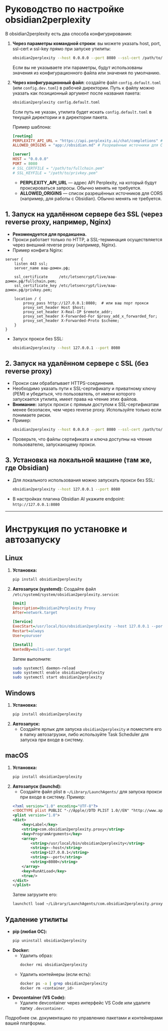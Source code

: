 # Руководство по настройке obsidian2perplexity

В obsidian2perplexity есть два способа конфигурирования:

1. **Через параметры командной строки**: вы можете указать host, port, ssl-cert и ssl-key прямо при запуске утилиты:
   ```bash
   obsidian2perplexity --host 0.0.0.0 --port 8080 --ssl-cert /path/to/fullchain.pem --ssl-key /path/to/privkey.pem
   ```
   Если вы не указываете эти параметры, будут использованы значения из конфигурационного файла или значения по умолчанию.

2. **Через конфигурационный файл**: создайте файл `config.default.toml` (или `config.dev.toml`) в рабочей директории. Путь к файлу можно указать как позиционный аргумент после названия пакета:
   ```bash
   obsidian2perplexity config.default.toml
   ```
   Если путь не указан, утилита будет искать `config.default.toml` в текущей директории и в директории пакета.

   Пример шаблона:
   ```toml
   [routing]
   PERPLEXITY_API_URL = "https://api.perplexity.ai/chat/completions" # URL API Perplexity (менять не требуется)
   ALLOWED_ORIGINS = "app://obsidian.md" # Разрешённые источники для CORS (обычно менять не требуется)

   [server]
   HOST = "0.0.0.0"
   PORT = 8080
   # SSL_CERTFILE = "/path/to/fullchain.pem"
   # SSL_KEYFILE = "/path/to/privkey.pem"
   ```
   - **PERPLEXITY_API_URL** — адрес API Perplexity, на который будут проксироваться запросы. Обычно менять не требуется.
   - **ALLOWED_ORIGINS** — список разрешённых источников для CORS (например, для работы с Obsidian). Обычно менять не требуется.

## 1. Запуск на удалённом сервере без SSL (через reverse proxy, например, Nginx)

- **Рекомендуется для продакшена.**
- Прокси работает только по HTTP, а SSL-терминация осуществляется через внешний reverse proxy (например, Nginx).
- Пример конфига Nginx:

```nginx
server {
    listen 443 ssl;
    server_name ваш-домен.рф;

    ssl_certificate     /etc/letsencrypt/live/ваш-домен.рф/fullchain.pem;
    ssl_certificate_key /etc/letsencrypt/live/ваш-домен.рф/privkey.pem;

    location / {
        proxy_pass http://127.0.0.1:8080;  # или ваш порт прокси
        proxy_set_header Host $host;
        proxy_set_header X-Real-IP $remote_addr;
        proxy_set_header X-Forwarded-For $proxy_add_x_forwarded_for;
        proxy_set_header X-Forwarded-Proto $scheme;
    }
}
```
- Запуск прокси без SSL:
  ```bash
  obsidian2perplexity --host 127.0.0.1 --port 8080
  ```

## 2. Запуск на удалённом сервере с SSL (без reverse proxy)

- Прокси сам обрабатывает HTTPS-соединения.
- Необходимо указать пути к SSL-сертификату и приватному ключу (PEM) и убедиться, что пользователь, от имени которого запускается утилита, имеет права на чтение этих файлов.
- **Внимание:** запуск прокси с прямым доступом к SSL-сертификатам менее безопасен, чем через reverse proxy. Используйте только если понимаете риски.
- Пример:
  ```bash
  obsidian2perplexity --host 0.0.0.0 --port 8080 --ssl-cert /path/to/fullchain.pem --ssl-key /path/to/privkey.pem
  ```
- Проверьте, что файлы сертификата и ключа доступны на чтение пользователю, запускающему прокси.

## 3. Установка на локальной машине (там же, где Obsidian)

- Для локального использования можно запускать прокси без SSL:
  ```bash
  obsidian2perplexity --host 127.0.0.1 --port 8080
  ```
- В настройках плагина Obsidian AI укажите endpoint: `http://127.0.0.1:8080`

---

# Инструкция по установке и автозапуску

## Linux
1. **Установка:**
   ```bash
   pip install obsidian2perplexity
   ```
2. **Автозапуск (systemd):**
   Создайте файл `/etc/systemd/system/obsidian2perplexity.service`:
   ```ini
   [Unit]
   Description=Obsidian2Perplexity Proxy
   After=network.target

   [Service]
   ExecStart=/usr/local/bin/obsidian2perplexity --host 127.0.0.1 --port 8080
   Restart=always
   User=youruser

   [Install]
   WantedBy=multi-user.target
   ```
   Затем выполните:
   ```bash
   sudo systemctl daemon-reload
   sudo systemctl enable obsidian2perplexity
   sudo systemctl start obsidian2perplexity
   ```

## Windows
1. **Установка:**
   ```powershell
   pip install obsidian2perplexity
   ```
2. **Автозапуск:**
   - Создайте ярлык для запуска `obsidian2perplexity` и поместите его в папку автозагрузки, либо используйте Task Scheduler для запуска при входе в систему.

## macOS
1. **Установка:**
   ```bash
   pip install obsidian2perplexity
   ```
2. **Автозапуск (launchd):**
   - Создайте файл plist в `~/Library/LaunchAgents/` для запуска прокси при входе в систему. Пример:
   ```xml
   <?xml version="1.0" encoding="UTF-8"?>
   <!DOCTYPE plist PUBLIC "-//Apple//DTD PLIST 1.0//EN" "http://www.apple.com/DTDs/PropertyList-1.0.dtd">
   <plist version="1.0">
   <dict>
       <key>Label</key>
       <string>com.obsidian2perplexity.proxy</string>
       <key>ProgramArguments</key>
       <array>
           <string>/usr/local/bin/obsidian2perplexity</string>
           <string>--host</string>
           <string>127.0.0.1</string>
           <string>--port</string>
           <string>8080</string>
       </array>
       <key>RunAtLoad</key>
       <true/>
   </dict>
   </plist>
   ```
   Затем загрузите его:
   ```bash
   launchctl load ~/Library/LaunchAgents/com.obsidian2perplexity.proxy.plist
   ```

## Удаление утилиты

- **pip (любая ОС):**
  ```bash
  pip uninstall obsidian2perplexity
  ```
- **Docker:**
  - Удалить образ:
    ```bash
    docker rmi obsidian2perplexity
    ```
  - Удалить контейнеры (если есть):
    ```bash
    docker ps -a | grep obsidian2perplexity
    docker rm <container_id>
    ```
- **Devcontainer (VS Code):**
  - Удалите devcontainer через интерфейс VS Code или удалите папку `.devcontainer`.

Подробнее см. документацию по управлению пакетами и контейнерами вашей платформы.
